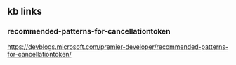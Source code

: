 ## kb links

### recommended-patterns-for-cancellationtoken
https://devblogs.microsoft.com/premier-developer/recommended-patterns-for-cancellationtoken/

